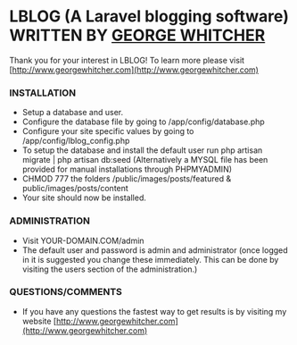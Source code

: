 # LBLOG (A Laravel blogging software) WRITTEN BY [GEORGE WHITCHER](http://www.georgewhitcher.com) #

Thank you for your interest in LBLOG!  To learn more please visit [http://www.georgewhitcher.com](http://www.georgewhitcher.com)

### INSTALLATION ###

* Setup a database and user.
* Configure the database file by going to /app/config/database.php
* Configure your site specific values by going to /app/config/lblog_config.php
* To setup the database and install the default user run php artisan migrate | php artisan db:seed
  (Alternatively a MYSQL file has been provided for manual installations through PHPMYADMIN)
* CHMOD 777 the folders /public/images/posts/featured & public/images/posts/content
* Your site should now be installed.

### ADMINISTRATION ###

* Visit YOUR-DOMAIN.COM/admin
* The default user and password is admin and administrator (once logged in it is suggested you change these immediately.  This can be done by visiting the users section of the administration.)

### QUESTIONS/COMMENTS ###

* If you have any questions the fastest way to get results is by visiting my website [http://www.georgewhitcher.com](http://www.georgewhitcher.com)